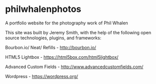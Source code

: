 # philwhalenphotos
A portfolio website for the photography work of Phil Whalen

This site was built by Jeremy Smith, with the help of the following open source technologies, plugins, and frameworks:

Bourbon.io/ Neat/ Refills - http://bourbon.io/

HTML5 Lightbox - https://html5box.com/html5lightbox/

Advanced Custom Fields - http://www.advancedcustomfields.com/

Wordpress - https://wordpress.org/
